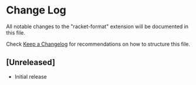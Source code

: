 # Change Log

All notable changes to the "racket-format" extension will be documented in this file.

Check [Keep a Changelog](http://keepachangelog.com/) for recommendations on how to structure this file.

## [Unreleased]

- Initial release